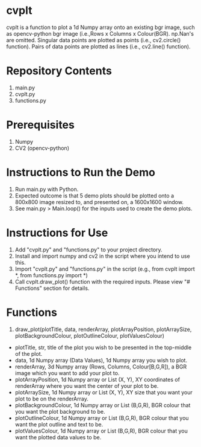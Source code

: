 # cvplt
cvplt is a function to plot a 1d Numpy array onto an existing bgr image, such as opencv-python bgr image (i.e.,Rows x Columns x Colour(BGR).
np.Nan's are omitted. 
Singular data points are plotted as points (i.e., cv2.circle() function).
Pairs of data points are plotted as lines (i.e., cv2.line() function).

# Repository Contents
1. main.py
2. cvplt.py
3. functions.py

# Prerequisites
1. Numpy
2. CV2 (opencv-python)

# Instructions to Run the Demo
1. Run main.py with Python.
2. Expected outcome is that 5 demo plots should be plotted onto a 800x800 image resized to, and presented on, a 1600x1600 window.
3. See main.py > Main.loop() for the inputs used to create the demo plots.

# Instructions for Use
1. Add "cvplt.py" and "functions.py" to your project directory.
2. Install and import numpy and cv2 in the script where you intend to use this.
3. Import "cvplt.py" and "functions.py" in the script (e.g., from cvplt import *, from functions.py import *)
4. Call cvplt.draw_plot() function with the required inputs. Please view "# Functions" section for details.

# Functions
1. draw_plot(plotTitle, data, renderArray, plotArrayPosition, plotArraySize, plotBackgroundColour, plotOutlineColour, plotValuesColour)
  - plotTitle, str, title of the plot you wish to be presented in the top-middle of the plot.
  - data, 1d Numpy array (Data Values), 1d Numpy array you wish to plot.
  - renderArray, 3d Numpy array (Rows, Columns, Colour[B,G,R]), a BGR image which you want to add your plot to.
  - plotArrayPosition, 1d Numpy array or List (X, Y), XY coordinates of renderArray where you want the center of your plot to be.
  - plotArraySize, 1d Numpy array or List (X, Y), XY size that you want your plot to be on the renderArray.
  - plotBackgroundColour, 1d Numpy array or List (B,G,R), BGR colour that you want the plot background to be.
  - plotOutlineColour, 1d Numpy array or List (B,G,R), BGR colour that you want the plot outline and text to be.
  - plotValuesColour, 1d Numpy array or List (B,G,R), BGR colour that you want the plotted data values to be.
